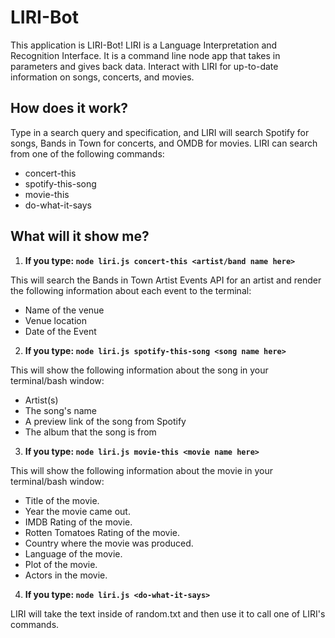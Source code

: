# LIRI-Bot

This application is LIRI-Bot! LIRI is a Language Interpretation and Recognition Interface. It is a command line node app that takes in parameters and gives back data. Interact with LIRI for up-to-date information on songs, concerts, and movies.

## How does it work?
Type in a search query and specification, and LIRI will search Spotify for songs, Bands in Town for concerts, and OMDB for movies.
LIRI can search from one of the following commands:
* concert-this
* spotify-this-song
* movie-this
* do-what-it-says

## What will it show me? 
1. **If you type: `node liri.js concert-this <artist/band name here>`**

This will search the Bands in Town Artist Events API for an artist and render the following information about each event to the terminal:

* Name of the venue
* Venue location
* Date of the Event 

2. **If you type: `node liri.js spotify-this-song <song name here>`**

This will show the following information about the song in your terminal/bash window:

* Artist(s)
* The song's name
* A preview link of the song from Spotify
* The album that the song is from

3. **If you type: `node liri.js movie-this <movie name here>`**
  
This will show the following information about the movie in your terminal/bash window:

  * Title of the movie.
  * Year the movie came out.
  * IMDB Rating of the movie.
  * Rotten Tomatoes Rating of the movie.
  * Country where the movie was produced.
  * Language of the movie.
  * Plot of the movie.
  * Actors in the movie.

4. **If you type: `node liri.js <do-what-it-says>`**

LIRI will take the text inside of random.txt and then use it to call one of LIRI's commands.

